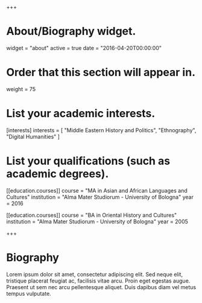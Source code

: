 +++
# About/Biography widget.
widget = "about"
active = true
date = "2016-04-20T00:00:00"

# Order that this section will appear in.
weight = 75

# List your academic interests.
[interests]
  interests = [
    "Middle Eastern History and Politics",
    "Ethnography",
    "Digital Humanities"
  ]

# List your qualifications (such as academic degrees).
[[education.courses]]
  course = "MA in Asian and African Languages and Cultures"
  institution = "Alma Mater Studiorum - University of Bologna"
  year = 2016

[[education.courses]]
  course = "BA in Oriental History and Cultures"
  institution = "Alma Mater Studiorum - University of Bologna"
  year = 2005
 
+++

# Biography

Lorem ipsum dolor sit amet, consectetur adipiscing elit. Sed neque elit, tristique placerat feugiat ac, facilisis vitae arcu. Proin eget egestas augue. Praesent ut sem nec arcu pellentesque aliquet. Duis dapibus diam vel metus tempus vulputate. 
